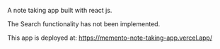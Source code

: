 A note taking app built with react js.

The Search functionality has not been implemented.

This app is deployed at:
https://memento-note-taking-app.vercel.app/
